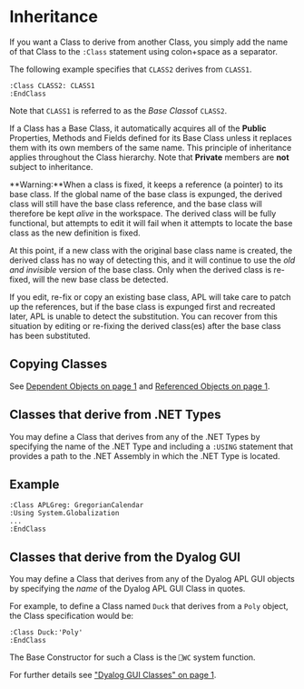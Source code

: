 # Inheritance

If you want a Class to derive from another Class, you simply add the name of that Class to the `:Class` statement using colon+space as a separator.

The following example specifies that `CLASS2` derives from `CLASS1`.
```apl
:Class CLASS2: CLASS1
:EndClass
```

Note that `CLASS1` is referred to as the *Base Class*of `CLASS2`.

If a Class has a Base Class, it automatically acquires all of the **Public** Properties, Methods and Fields defined for its Base Class unless it replaces them with its own members of the same name. This principle of inheritance applies throughout the Class hierarchy. Note that **Private** members are **not** subject to inheritance.

**Warning:**When a class is fixed, it keeps a reference (a pointer) to its base class. If the global name of the base class is expunged, the derived class will still have the base class reference, and the base class will therefore be kept *alive* in the workspace. The derived class will be fully functional, but attempts to edit it will fail when it attempts to locate the base class as the new definition is fixed.

At this point, if a new class with the original base class name is created, the derived class has no way of detecting this, and it will continue to use the *old and invisible* version of the base class. Only when the derived class is re-fixed, will the new base class be detected.

If you edit, re-fix or copy an existing base class, APL will take care to patch up the references, but if the base class is expunged first and recreated later, APL is unable to detect the substitution. You can recover from this situation by editing or re-fixing the derived class(es) after the base class has been substituted.

## Copying Classes

See [Dependent Objects on page 1](../../System%20Commands/copy.htm#Dependent_Objects) and [Referenced Objects on page 1](../../System%20Commands/copy.htm#Referenced_Objects).

## Classes that derive from .NET Types

You may define a Class that derives from any of the .NET Types by specifying the name of the .NET Type and including a `:USING` statement that provides a path to the .NET Assembly in which the .NET Type is located.

## Example
```apl
:Class APLGreg: GregorianCalendar
:Using System.Globalization
...
:EndClass
```

## Classes that derive from the Dyalog GUI

You may define a Class that derives from any of the Dyalog APL GUI objects by specifying the *name* of the Dyalog APL GUI Class in quotes.

For example, to define a Class named `Duck` that derives from a `Poly` object, the Class specification would be:
```apl
:Class Duck:'Poly'
:EndClass
```

The Base Constructor for such a Class is the `⎕WC` system function.

For further details see ["Dyalog GUI Classes" on page 1](../OO%20and%20the%20Dyalog%20GUI/GUIClasses.htm#GUIClasses).
